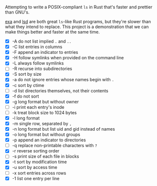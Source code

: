 Attempting to write a POSIX-compliant `ls` in Rust that's faster and prettier than GNU's.

[exa](https://github.com/ogham/exa) and [lsd](https://github.com/Peltoche/lsd) are both great `ls`-like Rust programs, but they're slower than what they intend to replace. This project is a demonstration that we can make things better and faster at the same time.

- [x] -A do not list implied `.` and `..`
- [x] -C list entries in columns
- [x] -F append an indicator to entries
- [x] -H follow symlinks when provided on the command line
- [x] -L always follow symlinks
- [ ] -R recurse into subdirectories
- [x] -S sort by size
- [x] -a do not ignore entries whose names begin with `.`
- [x] -c sort by ctime
- [ ] -d list directories themselves, not their contents
- [x] -f do not sort
- [x] -g long format but without owner
- [ ] -i print each entry's inode
- [ ] -k treat block size to 1024 bytes
- [x] -l long format
- [x] -m single row, separated by `, `
- [x] -n long format but list uid and gid instead of names
- [x] -o long format but without groups
- [x] -p append an indicator to directories
- [ ] -q replace non-printable characters with `?`
- [x] -r reverse sorting order
- [ ] -s print size of each file in blocks
- [x] -t sort by modification time
- [x] -u sort by access time
- [ ] -x sort entries across rows
- [x] -1 list one entry per line
